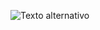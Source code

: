 ![Texto alternativo](https://github.com/luisnarv/Native/blob/main/Pomodoro-App/assets/Sin%20t%C3%ADtulo.png)
